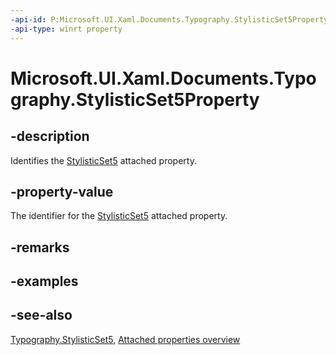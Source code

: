 ```yaml
---
-api-id: P:Microsoft.UI.Xaml.Documents.Typography.StylisticSet5Property
-api-type: winrt property
---
```


<!-- Property syntax
public Windows.UI.Xaml.DependencyProperty StylisticSet5Property { get; }
-->

# Microsoft.UI.Xaml.Documents.Typography.StylisticSet5Property

## -description
Identifies the [StylisticSet5](typography_stylisticset5.md) attached property.

## -property-value
The identifier for the [StylisticSet5](typography_stylisticset5.md) attached property.

## -remarks

## -examples

## -see-also

[Typography.StylisticSet5](typography_stylisticset5.md), [Attached properties overview](/windows/uwp/xaml-platform/attached-properties-overview)
